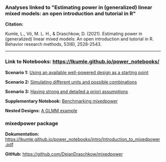 ### Analyses linked to "Estimating power in (generalized) linear mixed models: an open introduction and tutorial in R"  

**Citation:**  

Kumle, L., Võ, M. L. H., & Draschkow, D. (2021). Estimating power in (generalized) linear mixed models: An open introduction and tutorial in R. Behavior research methods, 53(6), 2528-2543.

***

### Link to Notebooks:  https://lkumle.github.io/power_notebooks/

**Scenario 1:** [Using an available well-powered design as a starting point
](https://lkumle.github.io/power_notebooks/Scenario1_notebook.html)

**Scenario 2:** [Simulating different units and possible combinations](https://lkumle.github.io/power_notebooks/Scenario2_notebook.html)

**Scenario 3:** [Having strong and detailed a priori assumptions](https://lkumle.github.io/power_notebooks/Scenario3_notebook.html)

**Supplementary Notebook:** [Benchmarking mixedpower](https://lkumle.github.io/power_notebooks/Supplementary_notebook.html)

**Nested Designs:** [A GLMM example](https://lkumle.github.io/power_notebooks/nestedGLMM_notebook.html)

### mixedpower package

**Dokumentation:** https://lkumle.github.io/power_notebooks/intro/Introduction_to_mixedpower.pdf

**GitHub:** https://github.com/DejanDraschkow/mixedpower
